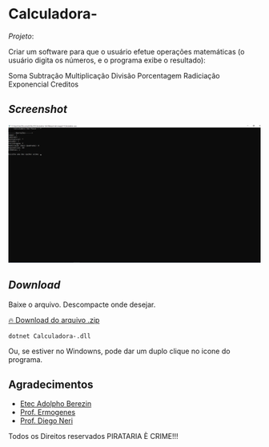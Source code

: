 # Calculadora-

*Projeto*:

Criar um software para que o usuário efetue operações matemáticas (o usuário digita os números, e o programa exibe o resultado):

Soma
Subtração
Multiplicação
Divisão
Porcentagem 
Radiciação
Exponencial 
Creditos 

## _Screenshot_

![Tela do programa](tela.png)

## _Download_

Baixe o arquivo. Descompacte onde desejar.

[🔥 Download  do arquivo .zip](dist/Calculadora-.zip)

```
dotnet Calculadora-.dll
```

Ou, se estiver no Windowns, pode dar  um duplo clique no icone do programa.

## Agradecimentos

- [Etec Adolpho Berezin](https://www.vestibulinhoetec.com.br)
- [Prof. Ermogenes](https://github.com/ermogenes) 
- [Prof. Diego Neri](https://github.com/diegoneri)


Todos os Direitos reservados PIRATARIA È CRIME!!!
